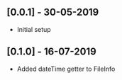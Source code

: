 ## [0.0.1] - 30-05-2019

* Initial setup

## [0.1.0] - 16-07-2019

* Added dateTime getter to FileInfo
